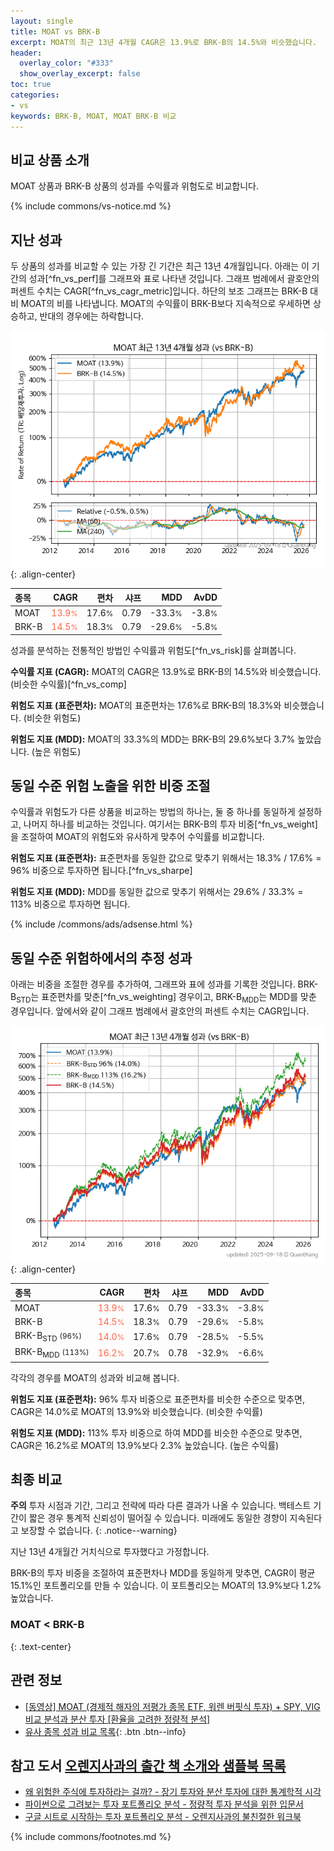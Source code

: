 ```yaml
---
layout: single
title: MOAT vs BRK-B
excerpt: MOAT의 최근 13년 4개월 CAGR은 13.9%로 BRK-B의 14.5%와 비슷했습니다.
header:
  overlay_color: "#333"
  show_overlay_excerpt: false
toc: true
categories:
- vs
keywords: BRK-B, MOAT, MOAT BRK-B 비교
---
```


## 비교 상품 소개


MOAT 상품과 BRK-B 상품의 성과를 수익률과 위험도로 비교합니다.





{% include commons/vs-notice.md %}

## 지난 성과

두 상품의 성과를 비교할 수 있는 가장 긴 기간은 최근 13년 4개월입니다. 아래는 이 기간의 성과[^fn_vs_perf]를 그래프와 표로 나타낸 것입니다.
그래프 범례에서 괄호안의 퍼센트 수치는 CAGR[^fn_vs_cagr_metric]입니다.
하단의 보조 그래프는 BRK-B 대비 MOAT의 비를 나타냅니다.
MOAT의 수익률이 BRK-B보다 지속적으로 우세하면 상승하고, 반대의 경우에는 하락합니다.

![MOAT](/vs/images/moat-vs-brk-b_dual.png){: .align-center}

| **종목** | **CAGR** | **편차** | **샤프** | **MDD** | **AvDD** |
| :------------ | ------: | -----------: | -------: | ------: | -------: |
| MOAT | <span style="color: tomato">13.9<small>%</small></span> | 17.6<small>%</small> | 0.79 | -33.3<small>%</small> | -3.8<small>%</small> |
| BRK-B | <span style="color: tomato">14.5<small>%</small></span> | 18.3<small>%</small> | 0.79 | -29.6<small>%</small> | -5.8<small>%</small> |

<!-- more -->


성과를 분석하는 전통적인 방법인 수익률과 위험도[^fn_vs_risk]를 살펴봅니다.

**수익률 지표 (CAGR):** MOAT의 CAGR은 13.9%로 BRK-B의 14.5%와 비슷했습니다. (비슷한 수익률)[^fn_vs_comp]

**위험도 지표 (표준편차):** MOAT의 표준편차는 17.6%로 BRK-B의 18.3%와 비슷했습니다. (비슷한 위험도)

**위험도 지표 (MDD):** MOAT의 33.3%의 MDD는 BRK-B의 29.6%보다 3.7% 높았습니다. (높은 위험도)



## 동일 수준 위험 노출을 위한 비중 조절

수익률과 위험도가 다른 상품을 비교하는 방법의 하나는, 둘 중 하나를 동일하게 설정하고, 나머지 하나를 비교하는 것입니다.
여기서는 BRK-B의 투자 비중[^fn_vs_weight]을 조절하여 MOAT의 위험도와 유사하게 맞추어 수익률를 비교합니다.

**위험도 지표 (표준편차):** 표준편차를 동일한 값으로 맞추기 위해서는 18.3% / 17.6% = 96% 비중으로 투자하면 됩니다.[^fn_vs_sharpe]

**위험도 지표 (MDD):** MDD를 동일한 값으로 맞추기 위해서는 29.6% / 33.3% = 113% 비중으로 투자하면 됩니다.


{% include /commons/ads/adsense.html %}



## 동일 수준 위험하에서의 추정 성과

아래는 비중을 조절한 경우를 추가하여, 그래프와 표에 성과를 기록한 것입니다.
BRK-B<sub>STD</sub>는 표준편차를 맞춘[^fn_vs_weighting] 경우이고, BRK-B<sub>MDD</sub>는 MDD를 맞춘 경우입니다.
앞에서와 같이 그래프 범례에서 괄호안의 퍼센트 수치는 CAGR입니다.


![MOAT](/vs/images/moat-vs-brk-b.png){: .align-center}



| **종목** | **CAGR** | **편차** | **샤프** | **MDD** | **AvDD** |
| :------------ | ------: | -----------: | -------: | ------: | -------: |
| MOAT | <span style="color: tomato">13.9<small>%</small></span> | 17.6<small>%</small> | 0.79 | -33.3<small>%</small> | -3.8<small>%</small> |
| BRK-B | <span style="color: tomato">14.5<small>%</small></span> | 18.3<small>%</small> | 0.79 | -29.6<small>%</small> | -5.8<small>%</small> |
| BRK-B<sub>STD</sub> <small>(96%)</small> | <span style="color: tomato">14.0<small>%</small></span> | 17.6<small>%</small> | 0.79 | -28.5<small>%</small> | -5.5<small>%</small> |
| BRK-B<sub>MDD</sub> <small>(113%)</small> | <span style="color: tomato">16.2<small>%</small></span> | 20.7<small>%</small> | 0.78 | -32.9<small>%</small> | -6.6<small>%</small> |



각각의 경우를 MOAT의 성과와 비교해 봅니다.

**위험도 지표 (표준편차):** 96% 투자 비중으로 표준편차를 비슷한 수준으로 맞추면, CAGR은 14.0%로 MOAT의 13.9%와 비슷했습니다. (비슷한 수익률)

**위험도 지표 (MDD):** 113% 투자 비중으로 하여 MDD를 비슷한 수준으로 맞추면, CAGR은 16.2%로 MOAT의 13.9%보다 2.3% 높았습니다. (높은 수익률)




## 최종 비교

**주의** 투자 시점과 기간, 그리고 전략에 따라 다른 결과가 나올 수 있습니다. 백테스트 기간이 짧은 경우 통계적 신뢰성이 떨어질 수 있습니다. 미래에도 동일한 경향이 지속된다고 보장할 수 없습니다.
{: .notice--warning}

지난 13년 4개월간 거치식으로 투자했다고 가정합니다.

BRK-B의 투자 비중을 조절하여 표준편차나 MDD를 동일하게 맞추면, CAGR이 평균 15.1%인 포트폴리오를 만들 수 있습니다.
이 포트폴리오는 MOAT의 13.9%보다 1.2% 높았습니다.

### MOAT &lt; BRK-B
{: .text-center}


## 관련 정보

- [[동영상] MOAT (경제적 해자의 저평가 종목 ETF, 워렌 버핏식 투자) + SPY, VIG 비교 분석과 분산 투자 [환율을 고려한 정량적 분석]](https://youtu.be/kUh2FZ1tRsI)
- [유사 종목 성과 비교 목록](/vs/){: .btn .btn--info}


## 참고 도서 [오렌지사과의 출간 책 소개와 샘플북 목록](https://kongdori.tistory.com/691)

- [왜 위험한 주식에 투자하라는 걸까? - 장기 투자와 분산 투자에 대한 통계학적 시각](https://kongdori.tistory.com/421)
- [파이썬으로 그려보는 투자 포트폴리오 분석  - 정량적 투자 분석을 위한 입문서](https://kongdori.tistory.com/643)
- [구글 시트로 시작하는 투자 포트폴리오 분석 - 오렌지사과의 불친절한 워크북](https://kongdori.tistory.com/449)

{% include commons/footnotes.md %}